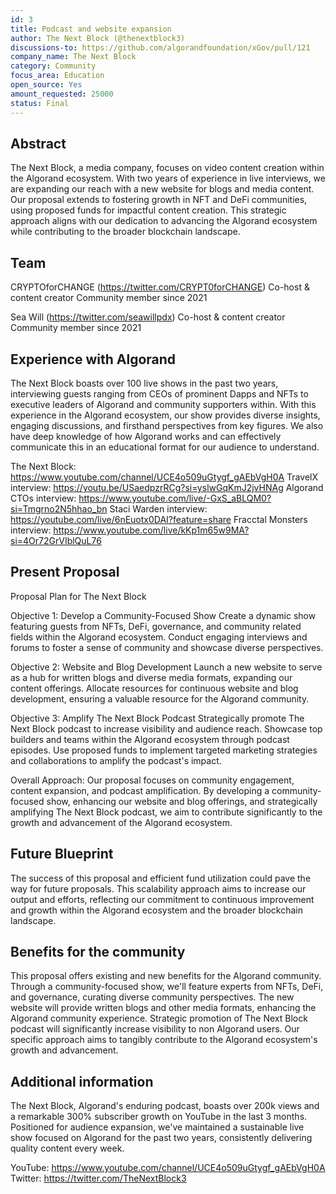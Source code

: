 ```yaml
---
id: 3
title: Podcast and website expansion
author: The Next Block (@thenextblock3)
discussions-to: https://github.com/algorandfoundation/xGov/pull/121
company_name: The Next Block
category: Community
focus_area: Education
open_source: Yes
amount_requested: 25000
status: Final
---
```


## Abstract
The Next Block, a media company, focuses on video content creation within the Algorand ecosystem. 
With two years of experience in live interviews, we are expanding our reach with a new website for blogs and media content. 
Our proposal extends to fostering growth in NFT and DeFi communities, using proposed funds for impactful content creation. 
This strategic approach aligns with our dedication to advancing the Algorand ecosystem while contributing to the broader blockchain landscape.

## Team
CRYPTOforCHANGE (https://twitter.com/CRYPT0forCHANGE)
Co-host & content creator
Community member since 2021

Sea Will (https://twitter.com/seawillpdx) 
Co-host & content creator 
Community member since 2021

## Experience with Algorand
The Next Block boasts over 100 live shows in the past two years, interviewing guests ranging from CEOs of prominent Dapps and NFTs to executive leaders of Algorand and community supporters within. 
With this experience in the Algorand ecosystem, our show provides diverse insights, engaging discussions, and firsthand perspectives from key figures. 
We also have deep knowledge of how Algorand works and can effectively communicate this in an educational format for our audience to understand.

The Next Block: https://www.youtube.com/channel/UCE4o509uGtygf_gAEbVgH0A
TravelX interview: https://youtu.be/USaedpzrRCg?si=yslwGqKmJ2jvHNAg
Algorand CTOs interview: https://www.youtube.com/live/-GxS_aBLQM0?si=Tmgrno2N5hhao_bn
Staci Warden interview: https://youtube.com/live/6nEuotx0DAI?feature=share
Fracctal Monsters interview: https://www.youtube.com/live/kKp1m65w9MA?si=4Or72GrVIblQuL76

## Present Proposal
Proposal Plan for The Next Block

Objective 1: Develop a Community-Focused Show
Create a dynamic show featuring guests from NFTs, DeFi, governance, and community related fields within the Algorand ecosystem.
Conduct engaging interviews and forums to foster a sense of community and showcase diverse perspectives.

Objective 2: Website and Blog Development
Launch a new website to serve as a hub for written blogs and diverse media formats, expanding our content offerings.
Allocate resources for continuous website and blog development, ensuring a valuable resource for the Algorand community.

Objective 3: Amplify The Next Block Podcast
Strategically promote The Next Block podcast to increase visibility and audience reach.
Showcase top builders and teams within the Algorand ecosystem through podcast episodes.
Use proposed funds to implement targeted marketing strategies and collaborations to amplify the podcast's impact.

Overall Approach:
Our proposal focuses on community engagement, content expansion, and podcast amplification. 
By developing a community-focused show, enhancing our website and blog offerings, and strategically amplifying The Next Block podcast, we aim to contribute significantly to the growth and advancement of the Algorand ecosystem. 

## Future Blueprint
The success of this proposal and efficient fund utilization could pave the way for future proposals. 
This scalability approach aims to increase our output and efforts, reflecting our commitment to continuous improvement and growth within the Algorand ecosystem and the broader blockchain landscape.

## Benefits for the community
This proposal offers existing and new benefits for the Algorand community. 
Through a community-focused show, we'll feature experts from NFTs, DeFi, and governance, curating diverse community perspectives. 
The new website will provide written blogs and other media formats, enhancing the Algorand community experience. 
Strategic promotion of The Next Block podcast will significantly increase visibility to non Algorand users. 
Our specific approach aims to tangibly contribute to the Algorand ecosystem's growth and advancement.

## Additional information
The Next Block, Algorand's enduring podcast, boasts over 200k views and a remarkable 300% subscriber growth on YouTube in the last 3 months. Positioned for audience expansion, we've maintained a sustainable live show focused on Algorand for the past two years, consistently delivering quality content every week.

YouTube: https://www.youtube.com/channel/UCE4o509uGtygf_gAEbVgH0A
Twitter: https://twitter.com/TheNextBlock3
